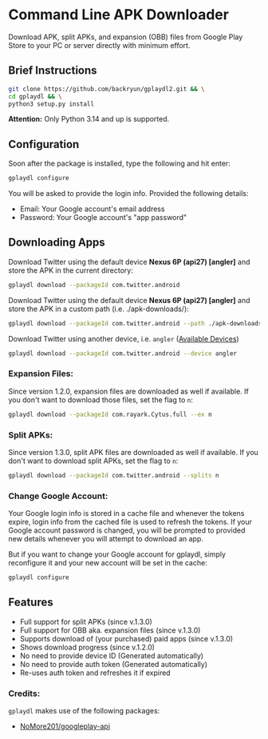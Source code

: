 # Command Line APK Downloader
Download APK, split APKs, and expansion (OBB) files from Google Play Store to your PC or server directly with minimum effort.

## Brief Instructions
```bash
git clone https://github.com/backryun/gplaydl2.git && \
cd gplaydl && \
python3 setup.py install
```
**Attention:** Only Python 3.14 and up is supported.

## Configuration
Soon after the package is installed, type the following and hit enter:

```bash
gplaydl configure
```

You will be asked to provide the login info. Provided the following details:

* Email: Your Google account's email address
* Password: Your Google account's "app password"

## Downloading Apps
Download Twitter using the default device **Nexus 6P (api27) [angler]** and store the APK in the current directory:

```bash
gplaydl download --packageId com.twitter.android
```

Download Twitter using the default device **Nexus 6P (api27) [angler]** and store the APK in a custom path (i.e. ./apk-downloads/):

```bash
gplaydl download --packageId com.twitter.android --path ./apk-downloads/
```

Download Twitter using another device, i.e. `angler` ([Available Devices](https://github.com/backryun/gplaydl2/blob/master/gplaydl/api/device.properties))

```bash
gplaydl download --packageId com.twitter.android --device angler
```

### Expansion Files:
Since version 1.2.0, expansion files are downloaded as well if available. If you don't want to download those files, set the flag to `n`:

```bash
gplaydl download --packageId com.rayark.Cytus.full --ex n
```

### Split APKs:
Since version 1.3.0, split APK files are downloaded as well if available. If you don't want to download split APKs, set the flag to `n`:

```bash
gplaydl download --packageId com.twitter.android --splits n
```

### Change Google Account:
Your Google login info is stored in a cache file and whenever the tokens expire, login info from the cached file is used to refresh the tokens. If your Google account password is changed, you will be prompted to provided new details whenever you will attempt to download an app.

But if you want to change your Google account for gplaydl, simply reconfigure it and your new account will be set in the cache:

```bash
gplaydl configure
```

## Features
* Full support for split APKs (since v.1.3.0)
* Full support for OBB aka. expansion files (since v.1.3.0)
* Supports download of (your purchased) paid apps (since v.1.3.0)
* Shows download progress (since v.1.2.0)
* No need to provide device ID (Generated automatically)
* No need to provide auth token (Generated automatically)
* Re-uses auth token and refreshes it if expired

### Credits:
`gplaydl` makes use of the following packages:

* [NoMore201/googleplay-api](https://github.com/NoMore201/googleplay-api)

